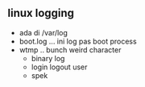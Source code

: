 ## linux logging
- ada di /var/log
- boot.log ... ini log pas boot process
- wtmp .. bunch weird character
    - binary log
    - login logout user
    - spek

